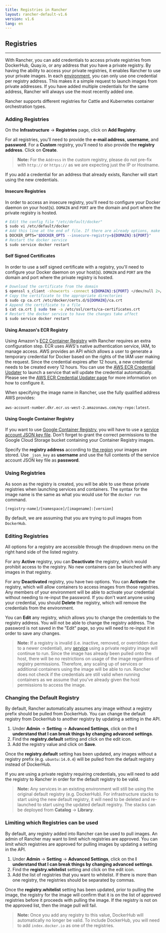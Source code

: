 ```yaml
---
title: Registries in Rancher
layout: rancher-default-v1.6
version: v1.6
lang: en
---
```


## Registries
---

With Rancher, you can add credentials to access private registries from DockerHub, Quay.io, or any address that you have a private registry. By having the ability to access your private registries, it enables Rancher to use your private images. In each [environment]({{site.baseurl}}/rancher/{{page.version}}/{{page.lang}}/environments/), you can only use one credential per registry address. This makes it a simple request to launch images from private addresses. If you have added multiple credentials for the same address, Rancher will always use the most recently added one.

Rancher supports different registries for Cattle and Kubernetes container orchestration types.

### Adding Registries

On the **Infrastructure** -> **Registries** page, click on **Add Registry**.

For all registries, you'll need to provide the **e-mail address**, **username**, and **password**. For a **Custom** registry, you'll need to also provide the **registry address**. Click on **Create**.

> **Note:** For the `Address` in the custom registry, please do not pre-fix with `http://` or `https://` as we are expecting just the IP or Hostname.

If you add a credential for an address that already exists, Rancher will start using the new credentials.

#### Insecure Registries

In order to access an insecure registry, you'll need to configure your Docker daemon on your host(s). `DOMAIN` and `PORT` are the domain and port where the private registry is hosted.

```bash
# Edit the config file "/etc/default/docker"
$ sudo vi /etc/default/docker
# Add this line at the end of file. If there are already options, make sure you append it to the current option list.
$ DOCKER_OPTS="$DOCKER_OPTS --insecure-registry=${DOMAIN}:${PORT}"
# Restart the docker service
$ sudo service docker restart
```

#### Self Signed Certificates

In order to use a self signed certificate with a registry, you'll need to configure your Docker daemon on your host(s). `DOMAIN` and `PORT` are the domain and port where the private registry is hosted.

```bash
# Download the certificate from the domain
$ openssl s_client -showcerts -connect ${DOMAIN}:${PORT} </dev/null 2>/dev/null|openssl x509 -outform PEM >ca.crt
# Copy the certificate to the appropriate directories
$ sudo cp ca.crt /etc/docker/certs.d/${DOMAIN}/ca.crt
# Append the certificate to a file
$ cat ca.crt | sudo tee -a /etc/ssl/certs/ca-certificates.crt
# Restart the docker service to have the changes take affect
$ sudo service docker restart

```

#### Using Amazon's ECR Registry
Using Amazon's [EC2 Container Registry](https://aws.amazon.com/ecr/) with Rancher requires an extra configuration step. ECR uses AWS's native authentication service, IAM, to manage access. AWS provides an API which allows a user to generate a temporary credential for Docker based on the rights of the IAM user making the request. Since the credential expires after 12 hours, a new credential needs to be created every 12 hours. You can use the [AWS ECR Credential Updater]({{site.baseurl}}/rancher/{{page.version}}/{{page.lang}}/environments/registries/ecr_updater/) to launch a service that will update the credential automatically. Please see the [AWS ECR Credential Updater page]({{site.baseurl}}/rancher/{{page.version}}/{{page.lang}}/environments/registries/ecr_updater/) for more information on how to configure it.

When specifying the image name in Rancher, use the fully qualified address AWS provides:

`aws-account-number.dkr.ecr.us-west-2.amazonaws.com/my-repo:latest`.

#### Using Google Container Registry
If you want to use [Google Container Registry](https://cloud.google.com/container-registry/), you will have to use a [service account JSON key file](https://cloud.google.com/container-registry/docs/advanced-authentication#using_a_json_key_file). Don't forget to grant the correct permissions to the Google Cloud Storage bucket containing your Container Registry images.

Specify the **registry address** according to [the region](https://cloud.google.com/container-registry/docs/pushing-and-pulling#choosing_a_registry_name) your images are stored. Use `_json_key` as **username** and use the full contents of the service account JSON key file as **password**.

### Using Registries

As soon as the registry is created, you will be able to use these private registries when launching services and containers. The syntax for the image name is the same as what you would use for the `docker run` command.

`[registry-name]/[namespace]/[imagename]:[version]`

By default, we are assuming that you are trying to pull images from `DockerHub`.

### Editing Registries

All options for a registry are accessible through the dropdown menu on the right hand side of the listed registry.

For any **Active** registry, you can **Deactivate** the registry, which would prohibit access to the registry. No new containers can be launched with any images in that registry.

For any **Deactivated** registry, you have two options. You can **Activate** the registry, which will allow containers to access images from those registries. Any members of your environment will be able to activate your credential without needing to re-input the password. If you don't want anyone using your credential, you should **Delete** the registry, which will remove the credentials from the environment.

You can **Edit** any registry, which allows you to change the credentials to the registry address. You will not be able to change the registry address. The password is not saved in the "Edit" page, so you will need to re-input it in order to save any changes.

> **Note:** If a registry is invalid (i.e. inactive, removed, or overridden due to a newer credential), any [service]({{site.baseurl}}/rancher/{{page.version}}/{{page.lang}}/cattle/adding-services/) using a private registry image will continue to run. Since the image has already been pulled onto the host, there will be no restrictions on usage of the image regardless of registry permissions. Therefore, any scaling up of services or additional containers using the image will be able to run. Rancher does not check if the credentials are still valid when running containers as we assume that you've already given the host permissions to access the image.

### Changing the Default Registry

By default, Rancher automatically assumes any image without a registry prefix should be pulled from DockerHub. You can change the default registry from DockerHub to another registry by updating a setting in the API.

1. Under **Admin** -> **Setting** -> **Advanced Settings**, click on the **I understand that I can break things by changing advanced settings**.
2. Find the **registry.default** setting and click on the edit icon.
3. Add the registry value and click on **Save**.

Once the **registry.default** setting has been updated, any images without a registry prefix (e.g. `ubuntu:14.0.4`) will be pulled from the default registry instead of DockerHub.

If you are using a private registry requiring credentials, you will need to add the registry to Rancher in order for the default registry to be valid.

> **Note:** Any services in an existing environment will still be using the original default registry (e.g. DockerHub). For infrastructure stacks to start using the new default registry, it will need to be deleted and re-launched to start using the updated default registry. The stacks can be deployed from **Catalog** -> **Library**.

### Limiting which Registries can be used

By default, any registry added into Rancher can be used to pull images. An admin of Rancher may want to limit which registries are approved. You can limit which registries are approved for pulling images by updating a setting in the API.

1. Under **Admin** -> **Setting** -> **Advanced Settings**, click on the **I understand that I can break things by changing advanced settings**.
2. Find the **registry.whitelist** setting and click on the edit icon.
3. Add the list of registries that you want to whitelist. If there is more than one registry, the registries should be separated by commas.

Once the **registry.whitelist** setting has been updated, prior to pulling the image, the registry for the image will confirm that it is on the list of approved registries before it proceeds with pulling the image. If the registry is not on the approved list, then the image pull will fail.

> **Note:** Once you add any registry to this value, DockerHub will automatically no longer be valid. To include DockerHub, you will need to add `index.docker.io` as one of the registries.
